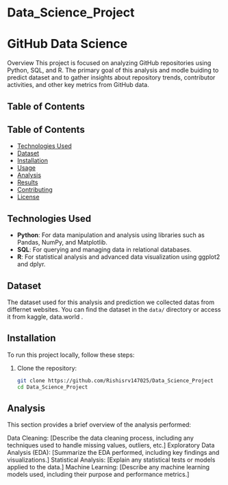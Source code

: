 # Data_Science_Project

# GitHub Data Science
Overview
This project is focused on analyzing GitHub repositories using Python, SQL, and R. The primary goal of this analysis and modle buiding to predict dataset and to gather insights about repository trends, contributor activities, and other key metrics from GitHub data.

## Table of Contents

## Table of Contents

- [Technologies Used](#technologies-used)
- [Dataset](#dataset)
- [Installation](#installation)
- [Usage](#usage)
- [Analysis](#analysis)
- [Results](#results)
- [Contributing](#contributing)
- [License](#license)

## Technologies Used

- **Python**: For data manipulation and analysis using libraries such as Pandas, NumPy, and Matplotlib.
- **SQL**: For querying and managing data in relational databases.
- **R**: For statistical analysis and advanced data visualization using ggplot2 and dplyr.

## Dataset

The dataset used for this analysis and prediction we collected datas from differnet websites. You can find the dataset in the `data/` directory or access it from kaggle, data.world .

## Installation

To run this project locally, follow these steps:

1. Clone the repository:
   ```bash
   git clone https://github.com/Rishisrv147025/Data_Science_Project
   cd Data_Science_Project

## Analysis
This section provides a brief overview of the analysis performed:

Data Cleaning: [Describe the data cleaning process, including any techniques used to handle missing values, outliers, etc.]
Exploratory Data Analysis (EDA): [Summarize the EDA performed, including key findings and visualizations.]
Statistical Analysis: [Explain any statistical tests or models applied to the data.]
Machine Learning: [Describe any machine learning models used, including their purpose and performance metrics.]

